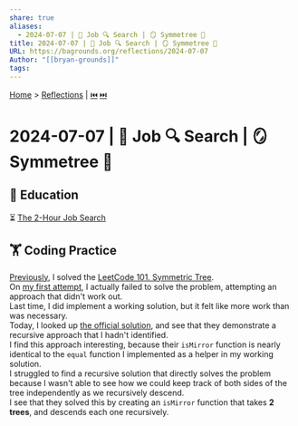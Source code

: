 ```yaml
---
share: true
aliases:
  - 2024-07-07 | 💼 Job 🔍 Search | 🪞 Symmetree 🌲
title: 2024-07-07 | 💼 Job 🔍 Search | 🪞 Symmetree 🌲
URL: https://bagrounds.org/reflections/2024-07-07
Author: "[[bryan-grounds]]"
tags: 
---
```

[Home](../index.md) > [Reflections](./index.md) | [⏮️](./2024-07-05.md) [⏭️](./2024-07-08.md)  
# 2024-07-07 | 💼 Job 🔍 Search | 🪞 Symmetree 🌲  
## 🧠 Education  
⏳ [The 2-Hour Job Search](../books/the-2-hour-job-search.md)  
  
## 🏋 Coding Practice  
[Previously](./2024-07-05.md), I solved the [LeetCode 101. Symmetric Tree](https://leetcode.com/problems/symmetric-tree).  
On [my first attempt](./2024-07-04.md), I actually failed to solve the problem, attempting an approach that didn't work out.  
Last time, I did implement a working solution, but it felt like more work than was necessary.  
Today, I looked up [the official solution](https://leetcode.com/problems/symmetric-tree/solution), and see that they demonstrate a recursive approach that I hadn't identified.  
I find this approach interesting, because their `isMirror` function is nearly identical to the `equal` function I implemented as a helper in my working solution.  
I struggled to find a recursive solution that directly solves the problem because I wasn't able to see how we could keep track of both sides of the tree independently as we recursively descend.  
I see that they solved this by creating an `isMirror` function that takes **2 trees**, and descends each one recursively.  
